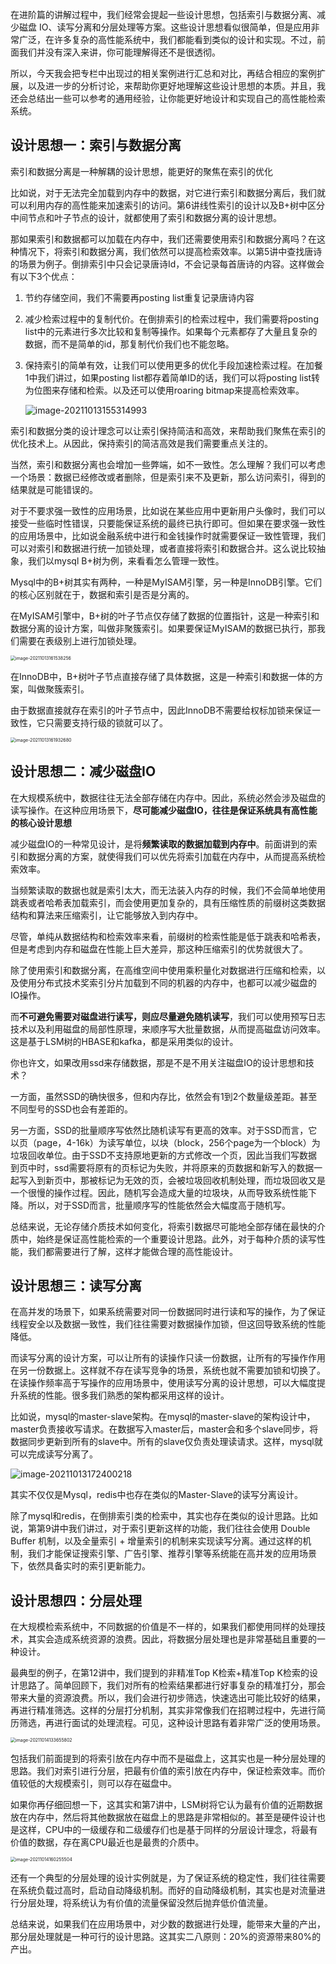 在进阶篇的讲解过程中，我们经常会提起一些设计思想，包括索引与数据分离、减少磁盘 IO、读写分离和分层处理等方案。这些设计思想看似很简单，但是应用非常广泛，在许多复杂的高性能系统中，我们都能看到类似的设计和实现。不过，前面我们并没有深入来讲，你可能理解得还不是很透彻。

所以，今天我会把专栏中出现过的相关案例进行汇总和对比，再结合相应的案例扩展，以及进一步的分析讨论，来帮助你更好地理解这些设计思想的本质。并且，我还会总结出一些可以参考的通用经验，让你能更好地设计和实现自己的高性能检索系统。

## 设计思想一：索引与数据分离

索引和数据分离是一种解耦的设计思想，能更好的聚焦在索引的优化

比如说，对于无法完全加载到内存中的数据，对它进行索引和数据分离后，我们就可以利用内存的高性能来加速索引的访问。第6讲线性索引的设计以及B+树中区分中间节点和叶子节点的设计，就都使用了索引和数据分离的设计思想。

那如果索引和数据都可以加载在内存中，我们还需要使用索引和数据分离吗？在这种情况下，将索引和数据分离，我们依然可以提高检索效率。以第5讲中查找唐诗的场景为例子。倒排索引中只会记录唐诗Id，不会记录每首唐诗的内容。这样做会有以下3个优点：

1. 节约存储空间，我们不需要再posting list重复记录唐诗内容

2. 减少检索过程中的复制代价。在倒排索引的检索过程中，我们需要将posting list中的元素进行多次比较和复制等操作。如果每个元素都存了大量且复杂的数据，而不是简单的id，那复制代价我们也不能忽略。

3. 保持索引的简单有效，让我们可以使用更多的优化手段加速检索过程。在加餐1中我们讲过，如果posting list都存着简单ID的话，我们可以将posting list转为位图来存储和检索。以及还可以使用roaring bitmap来提高检索效率。

   ![image-20211013155314993](高性能检索设计思想/image-20211013155314993.png)

索引和数据分类的设计理念可以让索引保持简洁和高效，来帮助我们聚焦在索引的优化技术上。从因此，保持索引的简洁高效是我们需要重点关注的。

当然，索引和数据分离也会增加一些弊端，如不一致性。怎么理解？我们可以考虑一个场景：数据已经修改或者删除，但是索引来不及更新，那么访问索引，得到的结果就是可能错误的。

对于不要求强一致性的应用场景，比如说在某些应用中更新用户头像时，我们可以接受一些临时性错误，只要能保证系统的最终已执行即可。但如果在要求强一致性的应用场景中，比如说金融系统中进行和金钱操作时就需要保证一致性管理，我们可以对索引和数据进行统一加锁处理，或者直接将索引和数据合并。这么说比较抽象，我们以mysql B+树为例，来看看怎么管理一致性。

Mysql中的B+树其实有两种，一种是MyISAM引擎，另一种是InnoDB引擎。它们的核心区别就在于，数据和索引是否是分离的。

在MyISAM引擎中，B+树的叶子节点仅存储了数据的位置指针，这是一种索引和数据分离的设计方案，叫做非聚簇索引。如果要保证MyISAM的数据已执行，那我们需要在表级别上进行加锁处理。

<img src="高性能检索设计思想/image-20211013161538256.png" alt="image-20211013161538256" style="zoom:50%;" />

在InnoDB中，B+树叶子节点直接存储了具体数据，这是一种索引和数据一体的方案，叫做聚簇索引。

由于数据直接就存在索引的叶子节点中，因此InnoDB不需要给权标加锁来保证一致性，它只需要支持行级的锁就可以了。

<img src="高性能检索设计思想/image-20211013161932680.png" alt="image-20211013161932680" style="zoom:50%;" />

## 设计思想二：减少磁盘IO

在大规模系统中，数据往往无法全部存储在内存中。因此，系统必然会涉及磁盘的读写操作。在这种应用场景下，**尽可能减少磁盘IO，往往是保证系统具有高性能的核心设计思想**

减少磁盘IO的一种常见设计，是将**频繁读取的数据加载到内存中**。前面讲到的索引和数据分离的方案，就使得我们可以优先将索引加载在内存中，从而提高系统检索效率。

当频繁读取的数据也就是索引太大，而无法装入内存的时候，我们不会简单地使用跳表或者哈希表加载索引，而会使用更加复杂的，具有压缩性质的前缀树这类数据结构和算法来压缩索引，让它能够放入到内存中。

尽管，单纯从数据结构和检索效率来看，前缀树的检索性能是低于跳表和哈希表，但是考虑到内存和磁盘在性能上巨大差异，那这种压缩索引的优势就很大了。

除了使用索引和数据分离，在高维空间中使用乘积量化对数据进行压缩和检索，以及使用分布式技术奖索引分片加载到不同的机器的内存中，也都可以减少磁盘的IO操作。

而**不可避免需要对磁盘进行读写，则应尽量避免随机读写**，我们可以使用预写日志技术以及利用磁盘的局部性原理，来顺序写大批量数据，从而提高磁盘访问效率。这是基于LSM树的HBASE和kafka，都是采用类似的设计。

你也许文，如果改用ssd来存储数据，那是不是不用关注磁盘IO的设计思想和技术？

一方面，虽然SSD的确快很多，但和内存比，依然会有1到2个数量级差距。甚至不同型号的SSD也会有差距的。

另一方面，SSD的批量顺序写依然比随机读写有更高的效率。对于SSD而言，它以页（page，4-16k）为读写单位，以块（block，256个page为一个block）为垃圾回收单位。由于SSD不支持原地更新的方式修改一个页，因此当我们写数据到页中时，ssd需要将原有的页标记为失败，并将原来的页数据和新写入的数据一起写入到新页中，那被标记为无效的页，会被垃圾回收机制处理，而垃圾回收又是一个很慢的操作过程。因此，随机写会造成大量的垃圾块，从而导致系统性能下降。所以，对于SSD而言，批量顺序写的性能依然会大幅度高于随机写。

总结来说，无论存储介质技术如何变化，将索引数据尽可能地全部存储在最快的介质中，始终是保证高性能检索的一个重要设计思路。此外，对于每种介质的读写性能，我们都需要进行了解，这样才能做合理的高性能设计。

## 设计思想三：读写分离

在高并发的场景下，如果系统需要对同一份数据同时进行读和写的操作，为了保证线程安全以及数据一致性，我们往往需要对数据操作加锁，但这回导致系统的性能降低。

而读写分离的设计方案，可以让所有的读操作只读一份数据，让所有的写操作作用在另一份数据上。这样就不存在读写竞争的场景，系统也就不需要加锁和切换了。在读操作频率高于写操作的应用场景中，使用读写分离的设计思想，可以大幅度提升系统的性能。很多我们熟悉的架构都采用这样的设计。

比如说，mysql的master-slave架构。在mysql的master-slave的架构设计中，master负责接收写请求。在数据写入master后，master会和多个slave同步，将数据同步更新到所有的slave中。所有的slave仅负责处理读请求。这样，mysql就可以完成读写分离了。

![image-20211013172400218](高性能检索设计思想/image-20211013172400218.png)

其实不仅仅是Mysql，redis中也存在类似的Master-Slave的读写分离设计。

除了mysql和redis，在倒排索引类的检索中，其实也存在类似的设计思路。比如说，第第9讲中我们讲过，对于索引更新这样的功能，我们往往会使用 Double Buffer 机制，以及全量索引 + 增量索引的机制来实现读写分离。通过这样的机制，我们才能保证搜索引擎、广告引擎、推荐引擎等系统能在高并发的应用场景下，依然具备实时的索引更新能力。

## 设计思想四：分层处理

在大规模检索系统中，不同数据的价值是不一样的，如果我们都使用同样的处理技术，其实会造成系统资源的浪费。因此，将数据分层处理也是非常基础且重要的一种设计。

最典型的例子，在第12讲中，我们提到的非精准Top K检索+精准Top K检索的设计思路了。简单回顾下，我们对所有的检索结果都进行好事复杂的精准打分，那会带来大量的资源浪费。所以，我们会进行初步筛选，快速选出可能比较好的结果，再进行精准筛选。这样的分层打分机制，其实非常像我们在招聘过程中，先进行简历筛选，再进行面试的处理流程。可见，这种设计思路有着非常广泛的使用场景。

<img src="高性能检索设计思想/image-20211014133655802.png" alt="image-20211014133655802" style="zoom:50%;" />

包括我们前面提到的将索引放在内存中而不是磁盘上，这其实也是一种分层处理的思路。我们对索引进行分层，把最有价值的索引放在内存中，保证检索效率。而价值较低的大规模索引，则可以存在磁盘中。

如果你再仔细回想一下，这其实和第7讲中，LSM树将它认为最有价值的近期数据放在内存中，然后将其他数据放在磁盘上的思路是非常相似的。甚至是硬件设计也是这样，CPU中的一级缓存和二级缓存们也是基于同样的分层设计理念，将最有价值的数据，存在离CPU最近也是最贵的介质中。

<img src="高性能检索设计思想/image-20211014160255504.png" alt="image-20211014160255504" style="zoom:50%;" />

还有一个典型的分层处理的设计实例就是，为了保证系统的稳定性，我们往往需要在系统负载过高时，启动自动降级机制。而好的自动降级机制，其实也是对流量进行分层处理，将系统认为有价值的流量保留没然后抛弃低价值流量。

总结来说，如果我们在应用场景中，对少数的数据进行处理，能带来大量的产出，那分层处理就是一种可行的设计思路。这其实二八原则：20%的资源带来80%的产出。

